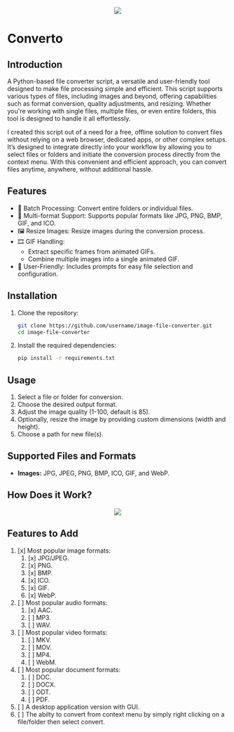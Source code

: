 <p align="center">
  <img src="https://drive.google.com/uc?id=1bC6g3HK48BSHwwm4A-JYtX1J3j4Mwii-" />
</p>

# Converto
## Introduction
A Python-based file converter script, a versatile and user-friendly tool designed to make file processing simple and efficient. This script supports various types of files, including images and beyond, offering capabilities such as format conversion, quality adjustments, and resizing. Whether you're working with single files, multiple files, or even entire folders, this tool is designed to handle it all effortlessly.

I created this script out of a need for a free, offline solution to convert files without relying on a web browser, dedicated apps, or other complex setups. It’s designed to integrate directly into your workflow by allowing you to select files or folders and initiate the conversion process directly from the context menu. With this convenient and efficient approach, you can convert files anytime, anywhere, without additional hassle.
## Features
* 📁 Batch Processing: Convert entire folders or individual files.
* 🔄 Multi-format Support: Supports popular formats like JPG, PNG, BMP, GIF, and ICO.
* 🖼️ Resize Images: Resize images during the conversion process.
* 🎞️ GIF Handling:
  * Extract specific frames from animated GIFs.
  * Combine multiple images into a single animated GIF.
* 🌟 User-Friendly: Includes prompts for easy file selection and configuration.
## Installation
1. Clone the repository:
   ```bash
   git clone https://github.com/username/image-file-converter.git
   cd image-file-converter
2. Install the required dependencies:
   ```bash
   pip install -r requirements.txt
## Usage
1. Select a file or folder for conversion.
2. Choose the desired output format.
3. Adjust the image quality (1-100, default is 85).
4. Optionally, resize the image by providing custom dimensions (width and height).
5. Choose a path for new file(s).
## Supported Files and Formats
* **Images:** JPG, JPEG, PNG, BMP, ICO, GIF, and WebP.
## How Does it Work?
<p align="center">
  <img src="https://drive.google.com/uc?id=14HoGot9bGTv6UKpSmC3SJg2QvwLLMaBq" />
</p>

## Features to Add
1. [x] Most popular image formats:
    1. [x] JPG/JPEG.
    2. [x] PNG.
    3. [x] BMP.
    4. [x] ICO.
    5. [x] GIF.
    6. [x] WebP.
2. [ ] Most popular audio formats:
    1. [x] AAC.
    2. [ ] MP3.
    3. [ ] WAV.
3. [ ] Most popular video formats:
    1. [ ] MKV.
    2. [ ] MOV.
    3. [ ] MP4.
    4. [ ] WebM.
4. [ ] Most popular document formats:
    1. [ ] DOC.
    2. [ ] DOCX.
    3. [ ] ODT.
    4. [ ] PDF.
5. [ ] A desktop application version with GUI.
6. [ ] The abilty to convert from context menu by simply right clicking on a file/folder then select convert.
